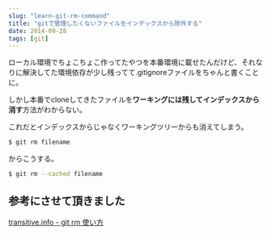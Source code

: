 ```yaml
---
slug: "learn-git-rm-command"
title: "gitで管理したくないファイルをインデックスから除外する"
date: 2014-09-28
tags: [git]
---
```


ローカル環境でちょこちょこ作ってたやつを本番環境に載せたんだけど、それなりに解決してた環境依存が少し残ってて.gitignoreファイルをちゃんと書くことに。

しかし本番でcloneしてきたファイルを**ワーキングには残してインデックスから消す**方法がわからない。

これだとインデックスからじゃなくワーキングツリーからも消えてしまう。

``` sh
$ git rm filename
```

からこうする。

``` sh
$ git rm --cached filename
```

## 参考にさせて頂きました

[transitive.info - git rm 使い方](http://transitive.info/article/git/command/rm/)
